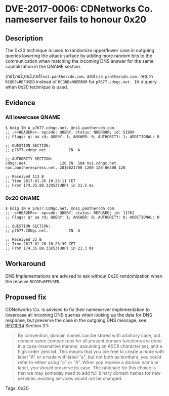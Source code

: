 # DVE-2017-0006: CDNetworks Co. nameserver fails to honour 0x20

## Description

The 0x20 technique is used to randomize upper/lower case in outgoing
queries lowering the attack surface by adding more random bits to the
communication when matching the incoming DNS answer for the same
capitalization in the QNAME section.

{ns1,ns2,ns3,ns4}`ns3.panthercdn.com.` and `ns4.panthercdn.com.`
return `RCODE=REFUSED` instead of `RCODE=NOERROR` for
`p7677.cdngc.net. IN A` query when 0x20 technique is used.

## Evidence

### All lowercase QNAME

```
$ kdig IN A p7677.cdngc.net. @ns1.panthercdn.com.
;; ->>HEADER<<- opcode: QUERY; status: NOERROR; id: 51999
;; Flags: qr aa rd; QUERY: 1; ANSWER: 0; AUTHORITY: 1; ADDITIONAL: 0

;; QUESTION SECTION:
;; p7677.cdngc.net.    		IN	A

;; AUTHORITY SECTION:
cdngc.net.          	120	IN	SOA	ns1.cdngc.net. noc.pantherexpress.net. 2016021700 1200 120 86400 120

;; Received 113 B
;; Time 2017-01-26 10:23:11 CET
;; From 174.35.89.33@53(UDP) in 21.5 ms

```

### 0x20 QNAME

```
$ kdig IN A p7677.CDNgc.net. @ns1.panthercdn.com.
;; ->>HEADER<<- opcode: QUERY; status: REFUSED; id: 11762
;; Flags: qr aa rd; QUERY: 1; ANSWER: 0; AUTHORITY: 0; ADDITIONAL: 0

;; QUESTION SECTION:
;; p7677.CDNgc.net.    		IN	A

;; Received 33 B
;; Time 2017-01-26 10:23:39 CET
;; From 174.35.89.33@53(UDP) in 21.3 ms
```

## Workaround

DNS Implementations are advised to ask without 0x20 randomization when
the receive `RCODE=REFUSED`.

## Proposed fix

CDNetworks Co. is advised to fix their nameserver implementation to
lowercase all incoming DNS queries when looking up the data for DNS
response, but preserve the case in the outgoing DNS message, see
[RFC1034](https://www.ietf.org/rfc/rfc1034.txt) Section 3.1:

> By convention, domain names can be stored with arbitrary case, but
> domain name comparisons for all present domain functions are done in a
> case-insensitive manner, assuming an ASCII character set, and a high
> order zero bit.  This means that you are free to create a node with
> label "A" or a node with label "a", but not both as brothers; you could
> refer to either using "a" or "A".  When you receive a domain name or
> label, you should preserve its case.  The rationale for this choice is
> that we may someday need to add full binary domain names for new
> services; existing services would not be changed.

Tags: 0x20

